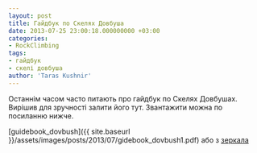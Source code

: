 ```yaml
---
layout: post
title: Гайдбук по Скелях Довбуша
date: 2013-07-25 23:00:18.000000000 +03:00
categories:
- RockClimbing
tags:
- гайдбук
- скелі довбуша
author: 'Taras Kushnir'
---
```


Останнім часом часто питають про гайдбук по Скелях Довбушах. Вирішив для зручності залити його тут. Звантажити можна по посиланню нижче.

[guidebook_dovbush]({{ site.baseurl }}/assets/images/posts/2013/07/gidebook_dovbush1.pdf) або з <a title="Гайдбук по Скелях Довбуша" href="http://ge.tt/6luM5rm/v/0" target="_blank">зеркала</a>
